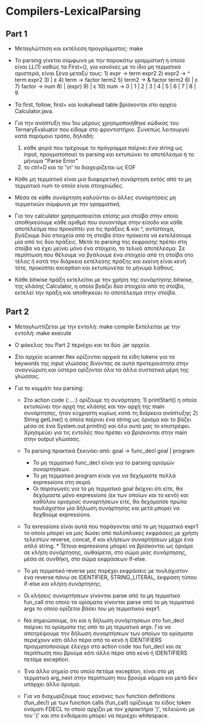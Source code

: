 # Compilers-LexicalParsing

## Part 1 
* Μεταγλώττιση και εκτέλεση προγράμματος: make

* Το parsing γίνεται σύμφωνα με την παρακάτω γραμματική η οποία είναι LL(1) καθώς τα First+(), 
	για κανόνες με το ίδιο μη τερματικό αριστερά, είναι ξένα μεταξύ τους:
		1) expr -> term expr2
		2) expr2 -> ^ term expr2
		3)        | ε
		4) term -> factor term2
		5) term2 -> & factor term2
		6)        | ε
		7) factor -> num 
		8)        | (expr)
		9)        | ε
		10) num -> 0 | 1 | 2 | 3 | 4 | 5 | 6 | 7 | 8 | 9 
		
* Τα first, follow, first+ και lookahead table βρίσκονται στο αρχείο Calculator.java.
	
*	Για την ανάπτυξη του 1ου μέρους χρησιμοποιήθηκε κώδικας του TernaryEvaluator που είδαμε στο
	φροντιστήριο. Συνεπώς λειτουργεί κατά παρόμοιο τρόπο, δηλαδή:
	1) κάθε φορά που τρέχουμε το πρόγραμμα παίρνει ένα string ως input, πραγματοποιεί το parsing
	   και εκτυπώνει το αποτέλεσμα ή το μήνυμα "Parse Error" 
	2) το ctrl+D και το '\n' το διαχειρίζεται ως EOF
	
*	Κάθε μη τερματικό είναι μια διαφορετική συνάρτηση εκτός από το μη τερματικό num το οποίο
	είναι στοιχειώδες.
	
* Μέσα σε κάθε συνάρτηση καλούνται οι άλλες συναρτήσεις μη τερματικών σύμφωνα με την γραμματική.
	
*	Για τον calculator χρησιμοποιείται επίσης μια στοίβα στην οποία αποθηκεύουμε κάθε αριθμό
	που συναντάμε στην είσοδο και κάθε αποτέλεσμα που προκύπτει για τις πράξεις & και ^,
	αντίστοιχα, βγάζουμε δύο στοιχεία από τη στοίβα όταν πρόκειτα να εκτελέσουμε μία από τις
	δύο πράξεις. Μετά το parsing της έκφρασης πρέπει στη στοίβα να έχει μείνει μόνο ένα
	στοιχείο, το τελικό αποτέλεσμα. Σε περίπτωση που θέλουμε να βγάλουμε ένα στοιχείο από τη
	στοίβα στο τέλος ή κατά την διάρκεια εκτέλεσης πράξης και εκείνη είναι κενή τότε, 
	προκύπτει exception και εκτυπώνεται το μήνυμα λάθους.
	
* Κάθε bitwise πράξη εκτελείται με την χρήση της συνάρτησης bitwise, της κλάσης Calculator,
	η οποία βγάζει δύο στοιχεία από τη στοίβα, εκτελεί την πράξη και αποθηκεύει το αποτέλεσμα
	στην στοίβα.

## Part 2 
*	Μεταγλωττίζεται με την εντολή: make compile 
	Εκτελείται με την εντολή: make execute
	
*	Ο φάκελος του Part 2 περιέχει και τα δύο .jar αρχεία.
	 
*	Στο αρχείο scanner.flex ορίζoνται αρχικά τα είδη tokens για τα keywords της input γλώσσας δίνοντας
	σε αυτά προτεραιότητα στην αναγνώριση και ύστερα ορίζονται όλα τα άλλα συστατικά μέρη της γλώσσας.
	
*	Για το κομμάτι του parsing:

	*	Στο action code {:...:} ορίζουμε τη συνάρτηση:
			1) printStart() η οποία εκτυπώνει την αρχή της κλάσης και την αρχή της main συνάρτησης, ήταν 
				 εύχρηστη κυρίως κατά τη διάρκεια ανάπτυξης
			2) String getLine() η οποία παίρνει ένα string ως όρισμα και το βάζει μέσα σε ένα 
				 System.out.println() και όλο αυτό μας το επιστρέφει. Χρησιμεύει για τις εντολές που πρέπει
				 να βρίσκονται στην main στην output γλώσσας.
				 
	*	Το parsing πρακτικά ξεκινάει από: goal -> func_decl goal
																						| program
		* Το μη τερματικό func_decl είναι για το parsing ορισμών συναρτήσεων.
		* Το μη τερματικό program είναι για να δεχόμαστε πολλά expressions στη σειρά.
		* Οι παραγωγές για το μη τερματικό goal δείχνει ότι είτε, θα δεχόμαστε μόνο expressions (εκ των 
			οποίων και το κενό) και καθόλου ορισμούς συναρτήσεων είτε, θα δεχόματσε πρώτα τουλάχιστον μία 
			δήλωση συνάρτησης και μετά μπορεί να δεχθούμε expressions.
			
	*	Τα exressions είναι αυτά που παράγονται από το μη τερματικό expr1 το οποίο μπορεί να μας δώσει
		από πολύπλοκες εκφράσεις με χρήση τελεστών reverse, concat, if και κλήσεων συναρτήσεων μέχρι ένα 
		απλό string.
			* Τέτοια expressions μπορεί να βρίσκονται ως όρισμα σε κλήση συνάρτησης, αυθαίρετα, στο σώμα
				μιας συνάρτησης, μέσα σε συνθήκη, στο σώμα εκφράσεων if-else.
		
	*	To μη τερματικό reverse μας παρέχει εκφράσεις με τουλάχιστον ένα reverse πάνω σε IDENTIFIER, 
		STRING_LITERAL, έκφραση τύπου if-else και κλήση συνάρτησης.
		
	*	Οι κλήσεις συναρτήσεων γίνονται parse από το μη τερματικό fun_call στο οποίo τα ορίσματα 
		γίνονται parse από το μη τερματικό args το οποίο ορίζεται βάσει του μη τερματικού expr1.
	
	*	Να σημειώσουμε, ότι και η δήλωση συνάρτησεων στο fun_decl παίρνει τα ορίσματα της από το μη
		τερματικό args. Για να αποτρέψουμε την δήλωση συναρτήσεων των οποίων τα ορίσματα περιέχουν κάτι
		άλλο πέρα από το κενό ή IDENTIFIERS πραγματοποιούμε έλεγχο στο action code του fun_decl και σε
		περίπτωση που βρούμε κάτι άλλο πέρα από κενό ή IDENTIFIERS πετάμε exception.
		
	* Ένα άλλο σημείο στο οποίο πετάμε exception, είναι στο μη τερματικό arg_next στην περίπτωση που 
		βρούμε κόμμα και μετά δεν υπάρχει άλλο όρισμα.
		
	*	Για να διαχωρίζουμε τους κανόνες των function definitions (fun_decl) με των function calls (fun_call)
	 	ορίζουμε το είδος token ονόματι FDECL το οποίο αρχίζει με τον χαρακτήρα ')', τελειώνει με τον '{' και 
	 	στο ενδιάμεσο μπορεί να περιέχει whitespace.
